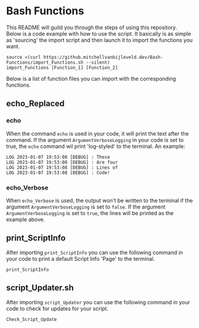 # Bash Functions
This README will guild you through the steps of using this repository. Below is a code example with how to use the script. It basically is as simple as 'sourcing' the import script and then launch it to import the functions you want.
```
source <(curl https://github.mitchellvanbijleveld.dev/Bash-Functions/import_Functions.sh --silent)
import_Functions [Function_1] [Function_2]
```

Below is a list of function files you can import with the corresponding functions.

## echo_Replaced

### echo
When the command `echo` is used in your code, it will print the text after the command. If the argument `ArgumentVerboseLogging` in your code is set to true, the `echo` command wil print 'log-styled' to the terminal. An example:

```
LOG 2023-01-07 19:53:08 [DEBUG] : These
LOG 2023-01-07 19:53:08 [DEBUG] : Are four
LOG 2023-01-07 19:53:08 [DEBUG] : Lines of
LOG 2023-01-07 19:53:08 [DEBUG] : Code!
```

### echo_Verbose
When `echo_Verbose` is used, the output won't be written to the terminal if the argument `ArgumentVerboseLogging` is set to `false`. If the argument `ArgumentVerboseLogging` is set to `true`, the lines will be printed as the example above.

## print_ScriptInfo
After importing `print_ScriptInfo` you can use the following command in your code to print a default Script Info 'Page' to the terminal.
```
print_ScriptInfo
```

## script_Updater.sh
After importing `script_Updater` you can use the following command in your code to check for updates for your script.
```
Check_Script_Update
```
